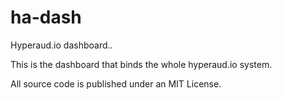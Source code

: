 ha-dash
=======

Hyperaud.io dashboard..

This is the dashboard that binds the whole hyperaud.io system.

All source code is published under an MIT License. 


